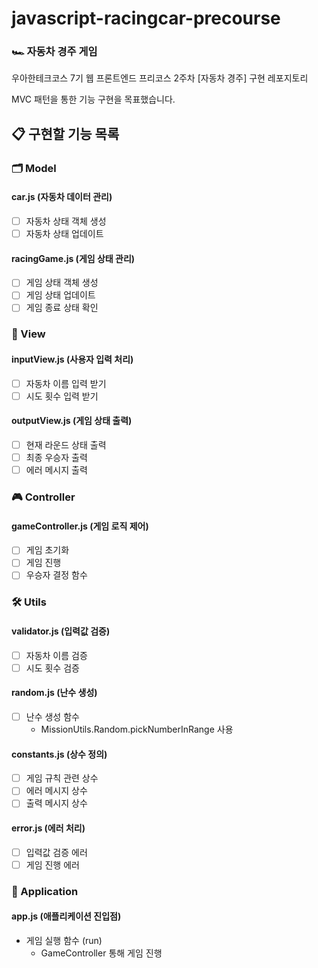 # javascript-racingcar-precourse

### 🏎️ 자동차 경주 게임

우아한테크코스 7기 웹 프론트엔드 프리코스 2주차 [자동차 경주] 구현 레포지토리

MVC 패턴을 통한 기능 구현을 목표했습니다.

## 📋 구현할 기능 목록

### 🗂 Model

#### car.js (자동차 데이터 관리)

- [ ] 자동차 상태 객체 생성
- [ ] 자동차 상태 업데이트

#### racingGame.js (게임 상태 관리)

- [ ] 게임 상태 객체 생성
- [ ] 게임 상태 업데이트
- [ ] 게임 종료 상태 확인

### 👀 View

#### inputView.js (사용자 입력 처리)

- [ ] 자동차 이름 입력 받기
- [ ] 시도 횟수 입력 받기

#### outputView.js (게임 상태 출력)

- [ ] 현재 라운드 상태 출력
- [ ] 최종 우승자 출력
- [ ] 에러 메시지 출력

### 🎮 Controller

#### gameController.js (게임 로직 제어)

- [ ] 게임 초기화
- [ ] 게임 진행
- [ ] 우승자 결정 함수

### 🛠 Utils

#### validator.js (입력값 검증)

- [ ] 자동차 이름 검증
- [ ] 시도 횟수 검증

#### random.js (난수 생성)

- [ ] 난수 생성 함수
  - MissionUtils.Random.pickNumberInRange 사용

#### constants.js (상수 정의)

- [ ] 게임 규칙 관련 상수
- [ ] 에러 메시지 상수
- [ ] 출력 메시지 상수

#### error.js (에러 처리)

- [ ] 입력값 검증 에러
- [ ] 게임 진행 에러

### 🎯 Application

#### app.js (애플리케이션 진입점)

- 게임 실행 함수 (run)
  - GameController 통해 게임 진행
